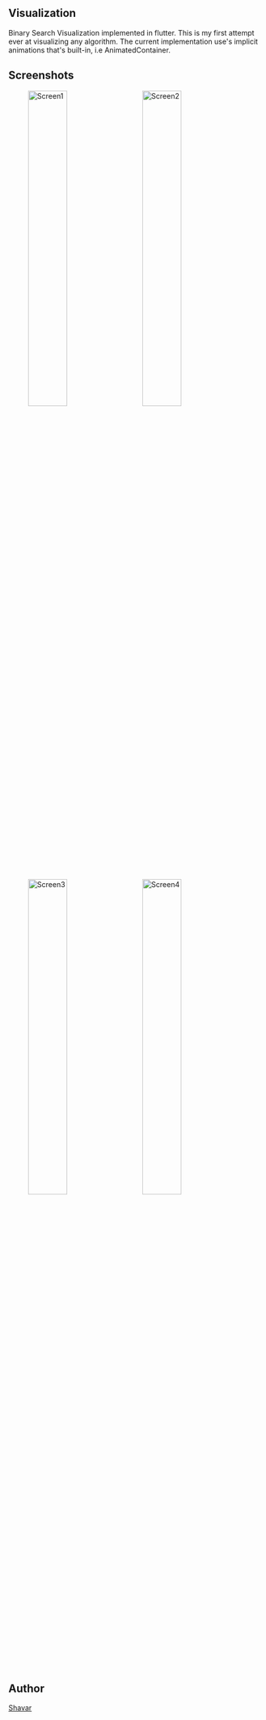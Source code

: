 ## Visualization

Binary Search Visualization implemented in flutter.
This is my first attempt ever at visualizing any algorithm.
The current implementation use's implicit animations that's built-in, i.e AnimatedContainer.

## Screenshots
<ul>
  <img src="https://github.com/JAtoms/binarySearch_visualization/blob/main/screenshot/Screenshots%20(2).jpg" width="40%" alt="Screen1" hspace="15">
  <img src="https://github.com/JAtoms/binarySearch_visualization/blob/main/screenshot/Screenshots%20(1).jpg" width="40%" alt="Screen2" hspace="15">
  <img src="https://github.com/JAtoms/binarySearch_visualization/blob/main/screenshot/Screenshots%20(3).jpg" width="40%" alt="Screen3" hspace="15">
  <img src="https://github.com/JAtoms/binarySearch_visualization/blob/main/screenshot/Screenshots%20(5).jpg" width="40%" alt="Screen4" hspace="15">
</ul>

## Author

[Shavar](https://github.com/shavar67)
